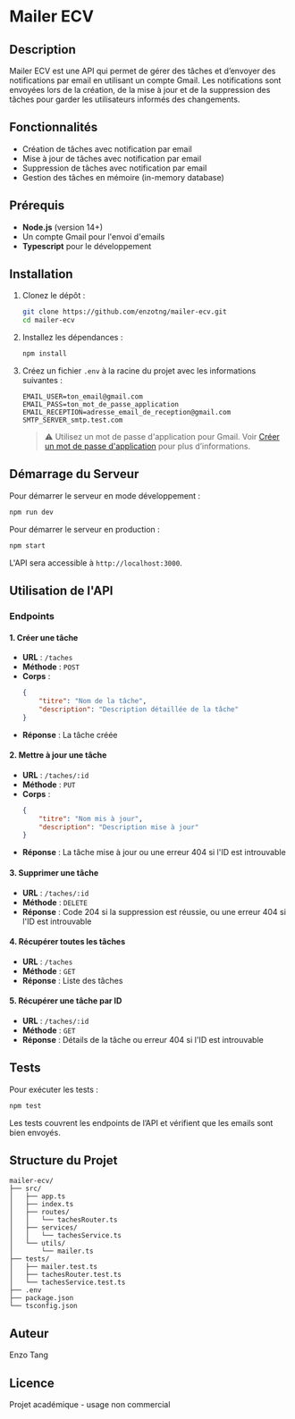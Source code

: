 # Mailer ECV

## Description

Mailer ECV est une API qui permet de gérer des tâches et d’envoyer des notifications par email en utilisant un compte Gmail. Les notifications sont envoyées lors de la création, de la mise à jour et de la suppression des tâches pour garder les utilisateurs informés des changements.

## Fonctionnalités

-   Création de tâches avec notification par email
-   Mise à jour de tâches avec notification par email
-   Suppression de tâches avec notification par email
-   Gestion des tâches en mémoire (in-memory database)

## Prérequis

-   **Node.js** (version 14+)
-   Un compte Gmail pour l'envoi d'emails
-   **Typescript** pour le développement

## Installation

1. Clonez le dépôt :

    ```bash
    git clone https://github.com/enzotng/mailer-ecv.git
    cd mailer-ecv
    ```

2. Installez les dépendances :

    ```bash
    npm install
    ```

3. Créez un fichier `.env` à la racine du projet avec les informations suivantes :

    ```plaintext
    EMAIL_USER=ton_email@gmail.com
    EMAIL_PASS=ton_mot_de_passe_application
    EMAIL_RECEPTION=adresse_email_de_reception@gmail.com
    SMTP_SERVER_smtp.test.com
    ```

    > ⚠️ Utilisez un mot de passe d'application pour Gmail. Voir [Créer un mot de passe d&#39;application](https://support.google.com/mail/answer/185833?hl=fr) pour plus d’informations.

## Démarrage du Serveur

Pour démarrer le serveur en mode développement :

```bash
npm run dev
```

Pour démarrer le serveur en production :

```bash
npm start
```

L'API sera accessible à `http://localhost:3000`.

## Utilisation de l'API

### Endpoints

#### 1. Créer une tâche

-   **URL** : `/taches`
-   **Méthode** : `POST`
-   **Corps** :
    ```json
    {
        "titre": "Nom de la tâche",
        "description": "Description détaillée de la tâche"
    }
    ```
-   **Réponse** : La tâche créée

#### 2. Mettre à jour une tâche

-   **URL** : `/taches/:id`
-   **Méthode** : `PUT`
-   **Corps** :
    ```json
    {
        "titre": "Nom mis à jour",
        "description": "Description mise à jour"
    }
    ```
-   **Réponse** : La tâche mise à jour ou une erreur 404 si l'ID est introuvable

#### 3. Supprimer une tâche

-   **URL** : `/taches/:id`
-   **Méthode** : `DELETE`
-   **Réponse** : Code 204 si la suppression est réussie, ou une erreur 404 si l'ID est introuvable

#### 4. Récupérer toutes les tâches

-   **URL** : `/taches`
-   **Méthode** : `GET`
-   **Réponse** : Liste des tâches

#### 5. Récupérer une tâche par ID

-   **URL** : `/taches/:id`
-   **Méthode** : `GET`
-   **Réponse** : Détails de la tâche ou erreur 404 si l'ID est introuvable

## Tests

Pour exécuter les tests :

```bash
npm test
```

Les tests couvrent les endpoints de l’API et vérifient que les emails sont bien envoyés.

## Structure du Projet

```
mailer-ecv/
├── src/
│   ├── app.ts
│   ├── index.ts
│   ├── routes/
│   │   └── tachesRouter.ts
│   ├── services/
│   │   └── tachesService.ts
│   └── utils/
│       └── mailer.ts
├── tests/
│   ├── mailer.test.ts
│   ├── tachesRouter.test.ts
│   └── tachesService.test.ts
├── .env
├── package.json
└── tsconfig.json
```

## Auteur

Enzo Tang

## Licence

Projet académique - usage non commercial
